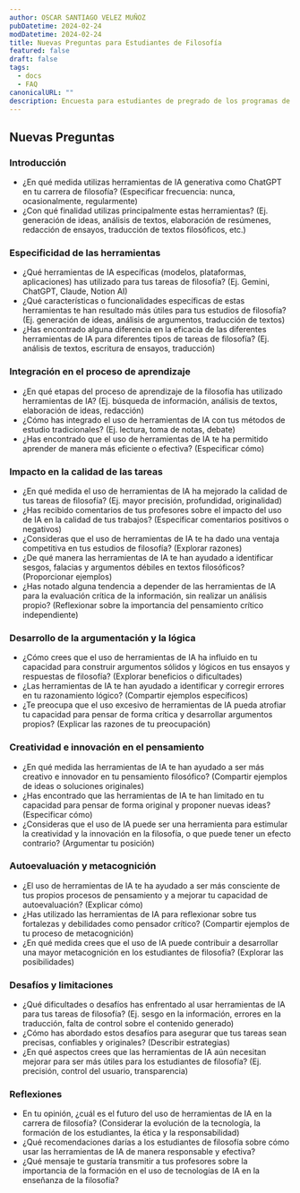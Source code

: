 ```yaml
---
author: OSCAR SANTIAGO VELEZ MUÑOZ
pubDatetime: 2024-02-24
modDatetime: 2024-02-24
title: Nuevas Preguntas para Estudiantes de Filosofía
featured: false
draft: false
tags:
  - docs
  - FAQ
canonicalURL: ""
description: Encuesta para estudiantes de pregrado de los programas de Filosofía en las principales universidades de Cali
---
```


## Nuevas Preguntas

### Introducción

- ¿En qué medida utilizas herramientas de IA generativa como ChatGPT en tu carrera de filosofía? (Especificar frecuencia: nunca, ocasionalmente, regularmente)
- ¿Con qué finalidad utilizas principalmente estas herramientas? (Ej. generación de ideas, análisis de textos, elaboración de resúmenes, redacción de ensayos, traducción de textos filosóficos, etc.)

### Especificidad de las herramientas

- ¿Qué herramientas de IA específicas (modelos, plataformas, aplicaciones) has utilizado para tus tareas de filosofía? (Ej. Gemini, ChatGPT, Claude, Notion AI)
- ¿Qué características o funcionalidades específicas de estas herramientas te han resultado más útiles para tus estudios de filosofía? (Ej. generación de ideas, análisis de argumentos, traducción de textos)
- ¿Has encontrado alguna diferencia en la eficacia de las diferentes herramientas de IA para diferentes tipos de tareas de filosofía? (Ej. análisis de textos, escritura de ensayos, traducción)

### Integración en el proceso de aprendizaje

- ¿En qué etapas del proceso de aprendizaje de la filosofía has utilizado herramientas de IA? (Ej. búsqueda de información, análisis de textos, elaboración de ideas, redacción)
- ¿Cómo has integrado el uso de herramientas de IA con tus métodos de estudio tradicionales? (Ej. lectura, toma de notas, debate)
- ¿Has encontrado que el uso de herramientas de IA te ha permitido aprender de manera más eficiente o efectiva? (Especificar cómo)

### Impacto en la calidad de las tareas

- ¿En qué medida el uso de herramientas de IA ha mejorado la calidad de tus tareas de filosofía? (Ej. mayor precisión, profundidad, originalidad)
- ¿Has recibido comentarios de tus profesores sobre el impacto del uso de IA en la calidad de tus trabajos? (Especificar comentarios positivos o negativos)
- ¿Consideras que el uso de herramientas de IA te ha dado una ventaja competitiva en tus estudios de filosofía? (Explorar razones)
- ¿De qué manera las herramientas de IA te han ayudado a identificar sesgos, falacias y argumentos débiles en textos filosóficos? (Proporcionar ejemplos)
- ¿Has notado alguna tendencia a depender de las herramientas de IA para la evaluación crítica de la información, sin realizar un análisis propio? (Reflexionar sobre la importancia del pensamiento crítico independiente)

### Desarrollo de la argumentación y la lógica

- ¿Cómo crees que el uso de herramientas de IA ha influido en tu capacidad para construir argumentos sólidos y lógicos en tus ensayos y respuestas de filosofía? (Explorar beneficios o dificultades)
- ¿Las herramientas de IA te han ayudado a identificar y corregir errores en tu razonamiento lógico? (Compartir ejemplos específicos)
- ¿Te preocupa que el uso excesivo de herramientas de IA pueda atrofiar tu capacidad para pensar de forma crítica y desarrollar argumentos propios? (Explicar las razones de tu preocupación)

### Creatividad e innovación en el pensamiento

- ¿En qué medida las herramientas de IA te han ayudado a ser más creativo e innovador en tu pensamiento filosófico? (Compartir ejemplos de ideas o soluciones originales)
- ¿Has encontrado que las herramientas de IA te han limitado en tu capacidad para pensar de forma original y proponer nuevas ideas? (Especificar cómo)
- ¿Consideras que el uso de IA puede ser una herramienta para estimular la creatividad y la innovación en la filosofía, o que puede tener un efecto contrario? (Argumentar tu posición)

### Autoevaluación y metacognición

- ¿El uso de herramientas de IA te ha ayudado a ser más consciente de tus propios procesos de pensamiento y a mejorar tu capacidad de autoevaluación? (Explicar cómo)
- ¿Has utilizado las herramientas de IA para reflexionar sobre tus fortalezas y debilidades como pensador crítico? (Compartir ejemplos de tu proceso de metacognición)
- ¿En qué medida crees que el uso de IA puede contribuir a desarrollar una mayor metacognición en los estudiantes de filosofía? (Explorar las posibilidades)

### Desafíos y limitaciones

- ¿Qué dificultades o desafíos has enfrentado al usar herramientas de IA para tus tareas de filosofía? (Ej. sesgo en la información, errores en la traducción, falta de control sobre el contenido generado)
- ¿Cómo has abordado estos desafíos para asegurar que tus tareas sean precisas, confiables y originales? (Describir estrategias)
- ¿En qué aspectos crees que las herramientas de IA aún necesitan mejorar para ser más útiles para los estudiantes de filosofía? (Ej. precisión, control del usuario, transparencia)

### Reflexiones

- En tu opinión, ¿cuál es el futuro del uso de herramientas de IA en la carrera de filosofía? (Considerar la evolución de la tecnología, la formación de los estudiantes, la ética y la responsabilidad)
- ¿Qué recomendaciones darías a los estudiantes de filosofía sobre cómo usar las herramientas de IA de manera responsable y efectiva?
- ¿Qué mensaje te gustaría transmitir a tus profesores sobre la importancia de la formación en el uso de tecnologías de IA en la enseñanza de la filosofía?
